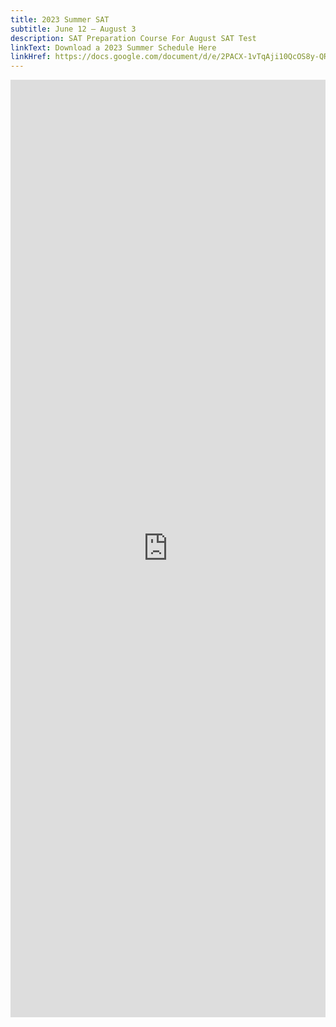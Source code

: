 ```yaml
---
title: 2023 Summer SAT
subtitle: June 12 – August 3
description: SAT Preparation Course For August SAT Test
linkText: Download a 2023 Summer Schedule Here
linkHref: https://docs.google.com/document/d/e/2PACX-1vTqAji10QcOS8y-QRjSsUoHmhPHfUerVZM8zXoZ1EO1gHn47Ha4o0PNbE8jjdD_pR9va0z8tt5dcI_9/pub
---
```

<iframe width='100%' height='1500' style='border:none;' src="https://docs.google.com/document/d/e/2PACX-1vTqAji10QcOS8y-QRjSsUoHmhPHfUerVZM8zXoZ1EO1gHn47Ha4o0PNbE8jjdD_pR9va0z8tt5dcI_9/pub?embedded=true"></iframe>